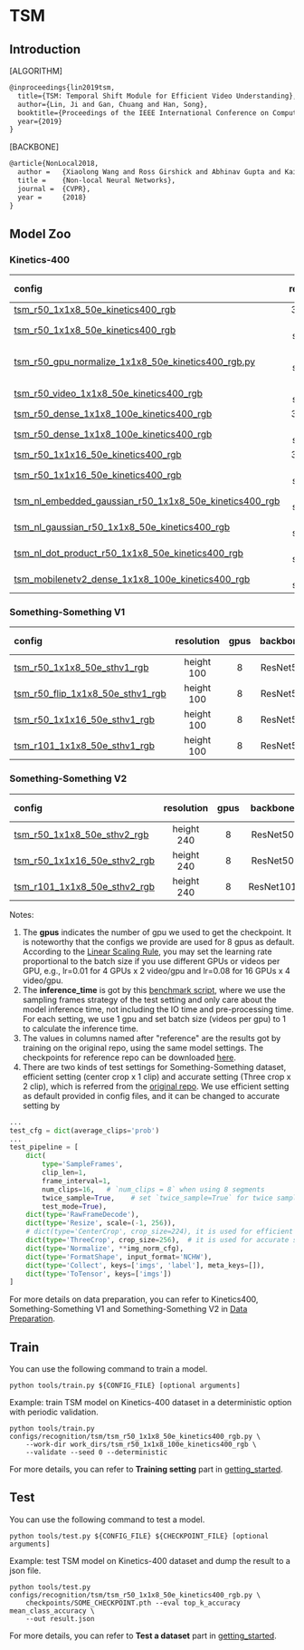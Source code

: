 # TSM

## Introduction

[ALGORITHM]

```latex
@inproceedings{lin2019tsm,
  title={TSM: Temporal Shift Module for Efficient Video Understanding},
  author={Lin, Ji and Gan, Chuang and Han, Song},
  booktitle={Proceedings of the IEEE International Conference on Computer Vision},
  year={2019}
}
```

[BACKBONE]

```latex
@article{NonLocal2018,
  author =   {Xiaolong Wang and Ross Girshick and Abhinav Gupta and Kaiming He},
  title =    {Non-local Neural Networks},
  journal =  {CVPR},
  year =     {2018}
}
```

## Model Zoo

### Kinetics-400

|config | resolution | gpus | backbone | pretrain | top1 acc| top5 acc | reference top1 acc | reference top5 acc | inference_time(video/s) | gpu_mem(M)| ckpt | log| json|
|:--|:--:|:--:|:--:|:--:|:--:|:--:|:--:|:--:|:--:|:--:|:--:|:--:|:--:|
|[tsm_r50_1x1x8_50e_kinetics400_rgb](/configs/recognition/tsm/tsm_r50_1x1x8_50e_kinetics400_rgb.py) |340x256|8| ResNet50| ImageNet |70.24|89.56|[70.36](https://github.com/mit-han-lab/temporal-shift-module/blob/8d53d6fda40bea2f1b37a6095279c4b454d672bd/scripts/train_tsm_kinetics_rgb_8f.sh)|[89.49](https://github.com/mit-han-lab/temporal-shift-module/blob/8d53d6fda40bea2f1b37a6095279c4b454d672bd/scripts/train_tsm_kinetics_rgb_8f.sh)|74.0 (8x1 frames)| 7079 | [ckpt](https://download.openmmlab.com/mmaction/recognition/tsm/tsm_r50_1x1x8_50e_kinetics400_rgb/tsm_r50_1x1x8_50e_kinetics400_rgb_20200607-af7fb746.pth) | [log](https://download.openmmlab.com/mmaction/recognition/tsm/tsm_r50_1x1x8_50e_kinetics400_rgb/20200607_211800.log)| [json](https://download.openmmlab.com/mmaction/recognition/tsm/tsm_r50_1x1x8_50e_kinetics400_rgb/20200607_211800.log.json)|
|[tsm_r50_1x1x8_50e_kinetics400_rgb](/configs/recognition/tsm/tsm_r50_1x1x8_50e_kinetics400_rgb.py) |short-side 256|8| ResNet50| ImageNet |70.59|89.52|x|x|x|7079|[ckpt](https://download.openmmlab.com/mmaction/recognition/tsm/tsm_r50_256p_1x1x8_50e_kinetics400_rgb/tsm_r50_256p_1x1x8_50e_kinetics400_rgb_20200726-020785e2.pth)|[log](https://download.openmmlab.com/mmaction/recognition/tsm/tsm_r50_256p_1x1x8_50e_kinetics400_rgb/20200725_031623.log)|[json](https://download.openmmlab.com/mmaction/recognition/tsm/tsm_r50_256p_1x1x8_50e_kinetics400_rgb/20200725_031623.log.json)|
|[tsm_r50_gpu_normalize_1x1x8_50e_kinetics400_rgb.py](configs/recognition/tsm/tsm_r50_gpu_normalize_1x1x8_50e_kinetics400_rgb.py) |short-side 256|8| ResNet50| ImageNet |70.48|89.40|x|x|x|7076|[ckpt](waiting for url)|[log](waiting for url)|[json](waiting for url)|
|[tsm_r50_video_1x1x8_50e_kinetics400_rgb](/configs/recognition/tsm/tsm_r50_video_1x1x8_50e_kinetics400_rgb.py) |short-side 256|8| ResNet50| ImageNet |70.25|89.66|[70.36](https://github.com/mit-han-lab/temporal-shift-module/blob/8d53d6fda40bea2f1b37a6095279c4b454d672bd/scripts/train_tsm_kinetics_rgb_8f.sh)|[89.49](https://github.com/mit-han-lab/temporal-shift-module/blob/8d53d6fda40bea2f1b37a6095279c4b454d672bd/scripts/train_tsm_kinetics_rgb_8f.sh)|74.0 (8x1 frames)| 7077 | [ckpt]( https://download.openmmlab.com/mmaction/recognition/tsm/tsm_r50_video_1x1x8_100e_kinetics400_rgb/tsm_r50_video_1x1x8_100e_kinetics400_rgb_20200702-a77f4328.pth) | [log](https://download.openmmlab.com/mmaction/recognition/tsm/tsm_r50_video_1x1x8_100e_kinetics400_rgb/tsm_r50_video_2d_1x1x8_50e_kinetics400_rgb.log)| [json](https://download.openmmlab.com/mmaction/recognition/tsm/tsm_r50_video_1x1x8_100e_kinetics400_rgb/tsm_r50_video_2d_1x1x8_50e_kinetics400_rgb.log.json)|
|[tsm_r50_dense_1x1x8_100e_kinetics400_rgb](/configs/recognition/tsm/tsm_r50_dense_1x1x8_100e_kinetics400_rgb.py) |340x256|8x4| ResNet50 | ImageNet|72.9|90.44|[72.22](https://github.com/mit-han-lab/temporal-shift-module/tree/8d53d6fda40bea2f1b37a6095279c4b454d672bd#dense-sample)|[90.37](https://github.com/mit-han-lab/temporal-shift-module/tree/8d53d6fda40bea2f1b37a6095279c4b454d672bd#dense-sample)|11.5 (8x10 frames)| 7079 | [ckpt](https://download.openmmlab.com/mmaction/recognition/tsm/tsm_r50_dense_1x1x8_100e_kinetics400_rgb/tsm_r50_dense_1x1x8_100e_kinetics400_rgb_20200626-91a54551.pth) | [log](https://download.openmmlab.com/mmaction/recognition/tsm/tsm_r50_dense_1x1x8_100e_kinetics400_rgb/20200626_213415.log)| [json](https://download.openmmlab.com/mmaction/recognition/tsm/tsm_r50_dense_1x1x8_100e_kinetics400_rgb/20200626_213415.log.json)|
|[tsm_r50_dense_1x1x8_100e_kinetics400_rgb](/configs/recognition/tsm/tsm_r50_dense_1x1x8_100e_kinetics400_rgb.py) |short-side 256|8| ResNet50 | ImageNet|73.38|91.02|x|x|x|7079|[ckpt](https://download.openmmlab.com/mmaction/recognition/tsm/tsm_r50_dense_256p_1x1x8_100e_kinetics400_rgb/tsm_r50_dense_256p_1x1x8_100e_kinetics400_rgb_20200727-e1e0c785.pth)|[log](https://download.openmmlab.com/mmaction/recognition/tsm/tsm_r50_dense_256p_1x1x8_100e_kinetics400_rgb/20200725_032043.log)|[json](https://download.openmmlab.com/mmaction/recognition/tsm/tsm_r50_dense_256p_1x1x8_100e_kinetics400_rgb/20200725_032043.log.json)|
|[tsm_r50_1x1x16_50e_kinetics400_rgb](/configs/recognition/tsm/tsm_r50_1x1x16_50e_kinetics400_rgb.py) |340x256|8| ResNet50| ImageNet |72.09|90.37|[70.67](https://github.com/mit-han-lab/temporal-shift-module/blob/8d53d6fda40bea2f1b37a6095279c4b454d672bd/scripts/train_tsm_kinetics_rgb_16f.sh)|[89.98](https://github.com/mit-han-lab/temporal-shift-module/blob/8d53d6fda40bea2f1b37a6095279c4b454d672bd/scripts/train_tsm_kinetics_rgb_16f.sh)|47.0 (16x1 frames)| 10404  | [ckpt](https://download.openmmlab.com/mmaction/recognition/tsm/tsm_r50_1x1x16_50e_kinetics400_rgb/tsm_r50_340x256_1x1x16_50e_kinetics400_rgb_20201011-2f27f229.pth) | [log](https://download.openmmlab.com/mmaction/recognition/tsm/tsm_r50_1x1x16_50e_kinetics400_rgb/20201011_205356.log)| [json](https://download.openmmlab.com/mmaction/recognition/tsm/tsm_r50_1x1x16_50e_kinetics400_rgb/20201011_205356.log.json)|
|[tsm_r50_1x1x16_50e_kinetics400_rgb](/configs/recognition/tsm/tsm_r50_1x1x16_50e_kinetics400_rgb.py) |short-side 256|8x4| ResNet50| ImageNet |71.89|90.73|x|x|x|10398|[ckpt](https://download.openmmlab.com/mmaction/recognition/tsm/tsm_r50_256p_1x1x16_50e_kinetics400_rgb/tsm_r50_256p_1x1x16_50e_kinetics400_rgb_20201010-85645c2a.pth)|[log](https://download.openmmlab.com/mmaction/recognition/tsm/tsm_r50_256p_1x1x16_50e_kinetics400_rgb/20201010_224825.log)|[json](https://download.openmmlab.com/mmaction/recognition/tsm/tsm_r50_256p_1x1x16_50e_kinetics400_rgb/20201010_224825.log.json)|
|[tsm_nl_embedded_gaussian_r50_1x1x8_50e_kinetics400_rgb](/configs/recognition/tsm/tsm_nl_embedded_gaussian_r50_1x1x8_50e_kinetics400_rgb.py)|short-side 320|8x4| ResNet50| ImageNet |72.03|90.25|71.81|90.36|x|8931|[ckpt](https://download.openmmlab.com/mmaction/recognition/tsm/tsm_nl_embedded_gaussian_r50_1x1x8_50e_kinetics400_rgb/tsm_nl_embedded_gaussian_r50_1x1x8_50e_kinetics400_rgb_20200724-f00f1336.pth)|[log](https://download.openmmlab.com/mmaction/recognition/tsm/tsm_nl_embedded_gaussian_r50_1x1x8_50e_kinetics400_rgb/20200724_120023.log)|[json](https://download.openmmlab.com/mmaction/recognition/tsm/tsm_nl_embedded_gaussian_r50_1x1x8_50e_kinetics400_rgb/20200724_120023.log.json)|
|[tsm_nl_gaussian_r50_1x1x8_50e_kinetics400_rgb](/configs/recognition/tsm/tsm_nl_gaussian_r50_1x1x8_50e_kinetics400_rgb.py)|short-side 320|8x4| ResNet50| ImageNet |70.70|89.90|x|x|x|10125|[ckpt](https://download.openmmlab.com/mmaction/recognition/tsm/tsm_nl_gaussian_r50_1x1x8_50e_kinetics400_rgb/tsm_nl_gaussian_r50_1x1x8_50e_kinetics400_rgb_20200816-b93fd297.pth)|[log](https://download.openmmlab.com/mmaction/recognition/tsm/tsm_nl_gaussian_r50_1x1x8_50e_kinetics400_rgb/20200815_210253.log)|[json](https://download.openmmlab.com/mmaction/recognition/tsm/tsm_nl_gaussian_r50_1x1x8_50e_kinetics400_rgb/20200815_210253.log.json)|
|[tsm_nl_dot_product_r50_1x1x8_50e_kinetics400_rgb](/configs/recognition/tsm/tsm_nl_dot_product_r50_1x1x8_50e_kinetics400_rgb.py)|short-side 320|8x4|ResNet50| ImageNet |71.60|90.34|x|x|x|8358|[ckpt](https://download.openmmlab.com/mmaction/recognition/tsm/tsm_nl_dot_product_r50_1x1x8_50e_kinetics400_rgb/tsm_nl_dot_product_r50_1x1x8_50e_kinetics400_rgb_20200724-d8ad84d2.pth)|[log](https://download.openmmlab.com/mmaction/recognition/tsm/tsm_nl_dot_product_r50_1x1x8_50e_kinetics400_rgb/20200723_220442.log)|[json](https://download.openmmlab.com/mmaction/recognition/tsm/tsm_nl_dot_product_r50_1x1x8_50e_kinetics400_rgb/20200723_220442.log.json)|
|[tsm_mobilenetv2_dense_1x1x8_100e_kinetics400_rgb](/configs/recognition/tsm/tsm_mobilenetv2_dense_1x1x8_100e_kinetics400_rgb.py)|short-side 320|8|MobileNetV2| ImageNet |68.46|88.64|x|x|x|3385|[ckpt](https://download.openmmlab.com/mmaction/recognition/tsm/tsm_mobilenetv2_dense_1x1x8_100e_kinetics400_rgb/tsm_mobilenetv2_dense_320p_1x1x8_100e_kinetics400_rgb_20210202-61135809.pth)|[log](https://download.openmmlab.com/mmaction/recognition/tsm/tsm_mobilenetv2_dense_1x1x8_100e_kinetics400_rgb/20210129_024936.log)|[json](https://download.openmmlab.com/mmaction/recognition/tsm/tsm_mobilenetv2_dense_1x1x8_100e_kinetics400_rgb/20210129_024936.log.json)|

### Something-Something V1

|config | resolution | gpus | backbone| pretrain | top1 acc (efficient/accurate)| top5 acc (efficient/accurate)| reference top1 acc (efficient/accurate)| reference top5 acc (efficient/accurate)| gpu_mem(M)  | ckpt | log| json|
|:--|:--:|:--:|:--:|:--:|:--:|:--:|:--:|:--:|:--:|:--:|:--:|:--:|
|[tsm_r50_1x1x8_50e_sthv1_rgb](/configs/recognition/tsm/tsm_r50_1x1x8_50e_sthv1_rgb.py) |height 100|8| ResNet50 | ImageNet| 45.58 / 47.70|75.02 / 76.12|[45.50 / 47.33](https://github.com/mit-han-lab/temporal-shift-module/tree/8d53d6fda40bea2f1b37a6095279c4b454d672bd#training)|[74.34 / 76.60](https://github.com/mit-han-lab/temporal-shift-module/tree/8d53d6fda40bea2f1b37a6095279c4b454d672bd#training)| 7077| [ckpt](https://download.openmmlab.com/mmaction/recognition/tsm/tsm_r50_1x1x8_50e_sthv1_rgb/tsm_r50_1x1x8_50e_sthv1_rgb_20210203-01dce462.pth) | [log](https://download.openmmlab.com/mmaction/recognition/tsm/tsm_r50_1x1x8_50e_sthv1_rgb/20210203_150227.log)| [json](https://download.openmmlab.com/mmaction/recognition/tsm/tsm_r50_1x1x8_50e_sthv1_rgb/20210203_150227.log.json)|
|[tsm_r50_flip_1x1x8_50e_sthv1_rgb](/configs/recognition/tsm/tsm_r50_flip_1x1x8_50e_sthv1_rgb.py) |height 100|8| ResNet50 | ImageNet| 47.10 / 48.51|76.02 / 77.56|[45.50 / 47.33](https://github.com/mit-han-lab/temporal-shift-module/tree/8d53d6fda40bea2f1b37a6095279c4b454d672bd#training)|[74.34 / 76.60](https://github.com/mit-han-lab/temporal-shift-module/tree/8d53d6fda40bea2f1b37a6095279c4b454d672bd#training)| 7077| [ckpt](https://download.openmmlab.com/mmaction/recognition/tsm/tsm_r50_flip_1x1x8_50e_sthv1_rgb/tsm_r50_flip_1x1x8_50e_sthv1_rgb_20210203-12596f16.pth) | [log](https://download.openmmlab.com/mmaction/recognition/tsm/tsm_r50_flip_1x1x8_50e_sthv1_rgb/20210203_145829.log)| [json](https://download.openmmlab.com/mmaction/recognition/tsm/tsm_r50_flip_1x1x8_50e_sthv1_rgb/20210203_145829.log.json)|
|[tsm_r50_1x1x16_50e_sthv1_rgb](/configs/recognition/tsm/tsm_r50_1x1x16_50e_sthv1_rgb.py)|height 100|8| ResNet50 | ImageNet|47.62 / 49.28|76.63 / 77.82|[47.05 / 48.61](https://github.com/mit-han-lab/temporal-shift-module/tree/8d53d6fda40bea2f1b37a6095279c4b454d672bd#training)|[76.40 / 77.96](https://github.com/mit-han-lab/temporal-shift-module/tree/8d53d6fda40bea2f1b37a6095279c4b454d672bd#training)|10390|[ckpt](https://download.openmmlab.com/mmaction/recognition/tsm/tsm_r50_1x1x16_50e_sthv1_rgb/tsm_r50_1x1x16_50e_sthv1_rgb_20201010-17fa49f6.pth)|[log](https://download.openmmlab.com/mmaction/recognition/tsm/tsm_r50_1x1x16_50e_sthv1_rgb/20201010_221240.log)|[json](https://download.openmmlab.com/mmaction/recognition/tsm/tsm_r50_1x1x16_50e_sthv1_rgb/20201010_221240.log.json)|
|[tsm_r101_1x1x8_50e_sthv1_rgb](/configs/recognition/tsm/tsm_r101_1x1x8_50e_sthv1_rgb.py)|height 100|8| ResNet50 | ImageNet|45.72 / 48.43|74.67 / 76.72|[46.64 / 48.13](https://github.com/mit-han-lab/temporal-shift-module/tree/8d53d6fda40bea2f1b37a6095279c4b454d672bd#training)|[75.40 / 77.31](https://github.com/mit-han-lab/temporal-shift-module/tree/8d53d6fda40bea2f1b37a6095279c4b454d672bd#training)|9800|[ckpt](https://download.openmmlab.com/mmaction/recognition/tsm/tsm_r101_1x1x8_50e_sthv1_rgb/tsm_r101_1x1x8_50e_sthv1_rgb_20201010-43fedf2e.pth)|[log](https://download.openmmlab.com/mmaction/recognition/tsm/tsm_r101_1x1x8_50e_sthv1_rgb/20201010_224055.log)|[json](https://download.openmmlab.com/mmaction/recognition/tsm/tsm_r101_1x1x8_50e_sthv1_rgb/20201010_224055.log.json)|

### Something-Something V2

|config | resolution | gpus | backbone | pretrain| top1 acc (efficient/accurate)| top5 acc (efficient/accurate)|  reference top1 acc (efficient/accurate)| reference top5 acc (efficient/accurate)| gpu_mem(M)  | ckpt | log| json|
|:--|:--:|:--:|:--:|:--:|:--:|:--:|:--:|:--:|:--:|:--:|:--:|:--:|
|[tsm_r50_1x1x8_50e_sthv2_rgb](/configs/recognition/tsm/tsm_r50_1x1x8_50e_sthv2_rgb.py) |height 240|8| ResNet50| ImageNet |57.86 / 61.12|84.67 / 86.26|[57.98 / 60.69](https://github.com/mit-han-lab/temporal-shift-module/tree/8d53d6fda40bea2f1b37a6095279c4b454d672bd#training)|[84.57 / 86.28](https://github.com/mit-han-lab/temporal-shift-module/tree/8d53d6fda40bea2f1b37a6095279c4b454d672bd#training)| 7069 | [ckpt](https://download.openmmlab.com/mmaction/recognition/tsm/tsm_r50_1x1x8_50e_sthv2_rgb/tsm_r50_1x1x8_50e_sthv2_rgb_20200912-033c4ac6.pth)|[log](https://download.openmmlab.com/mmaction/recognition/tsm/tsm_r50_1x1x8_50e_sthv2_rgb/20200912_140737.log)|[json](https://download.openmmlab.com/mmaction/recognition/tsm/tsm_r50_1x1x8_50e_sthv2_rgb/20200912_140737.log.json)|
|[tsm_r50_1x1x16_50e_sthv2_rgb](/configs/recognition/tsm/tsm_r50_1x1x16_50e_sthv2_rgb.py) |height 240|8| ResNet50| ImageNet |59.93 / 62.04|86.10 / 87.35|[58.90 / 60.98](https://github.com/mit-han-lab/temporal-shift-module/tree/8d53d6fda40bea2f1b37a6095279c4b454d672bd#training)|[85.29 / 86.60](https://github.com/mit-han-lab/temporal-shift-module/tree/8d53d6fda40bea2f1b37a6095279c4b454d672bd#training)| 10400| [ckpt](https://download.openmmlab.com/mmaction/recognition/tsm/tsm_r50_1x1x16_50e_sthv2_rgb/tsm_r50_1x1x16_50e_sthv2_rgb_20201010-16469c6f.pth) | [log](https://download.openmmlab.com/mmaction/recognition/tsm/tsm_r50_1x1x16_50e_sthv2_rgb/20201010_224215.log)| [json](https://download.openmmlab.com/mmaction/recognition/tsm/tsm_r50_1x1x16_50e_sthv2_rgb/20201010_224215.log.json)|
|[tsm_r101_1x1x8_50e_sthv2_rgb](/configs/recognition/tsm/tsm_r101_1x1x8_50e_sthv2_rgb.py) |height 240|8| ResNet101 | ImageNet|58.59 / 61.51|85.07 / 86.90|[58.89 / 61.36](https://github.com/mit-han-lab/temporal-shift-module/tree/8d53d6fda40bea2f1b37a6095279c4b454d672bd#training)|[85.14 / 87.00](https://github.com/mit-han-lab/temporal-shift-module/tree/8d53d6fda40bea2f1b37a6095279c4b454d672bd#training)| 9784 | [ckpt](https://download.openmmlab.com/mmaction/recognition/tsm/tsm_r101_1x1x8_50e_sthv2_rgb/tsm_r101_1x1x8_50e_sthv2_rgb_20201010-98cdedb8.pth) | [log](https://download.openmmlab.com/mmaction/recognition/tsm/tsm_r101_1x1x8_50e_sthv2_rgb/20201010_224100.log)| [json](https://download.openmmlab.com/mmaction/recognition/tsm/tsm_r101_1x1x8_50e_sthv2_rgb/20201010_224100.log.json)|

Notes:

1. The **gpus** indicates the number of gpu we used to get the checkpoint. It is noteworthy that the configs we provide are used for 8 gpus as default.
   According to the [Linear Scaling Rule](https://arxiv.org/abs/1706.02677), you may set the learning rate proportional to the batch size if you use different GPUs or videos per GPU,
   e.g., lr=0.01 for 4 GPUs x 2 video/gpu and lr=0.08 for 16 GPUs x 4 video/gpu.
2. The **inference_time** is got by this [benchmark script](/tools/analysis/benchmark.py), where we use the sampling frames strategy of the test setting and only care about the model inference time,
   not including the IO time and pre-processing time. For each setting, we use 1 gpu and set batch size (videos per gpu) to 1 to calculate the inference time.
3. The values in columns named after "reference" are the results got by training on the original repo, using the same model settings. The checkpoints for reference repo can be downloaded [here](https://download.openmmlab.com/mmaction/recognition/tsm/tsm_reference_ckpt.rar).
4. There are two kinds of test settings for Something-Something dataset, efficient setting (center crop x 1 clip) and accurate setting (Three crop x 2 clip), which is referred from the [original repo](https://github.com/mit-han-lab/temporal-shift-module/tree/8d53d6fda40bea2f1b37a6095279c4b454d672bd).
   We use efficient setting as default provided in config files, and it can be changed to accurate setting by

```python
...
test_cfg = dict(average_clips='prob')
...
test_pipeline = [
    dict(
        type='SampleFrames',
        clip_len=1,
        frame_interval=1,
        num_clips=16,   # `num_clips = 8` when using 8 segments
        twice_sample=True,    # set `twice_sample=True` for twice sample in accurate setting
        test_mode=True),
    dict(type='RawFrameDecode'),
    dict(type='Resize', scale=(-1, 256)),
    # dict(type='CenterCrop', crop_size=224), it is used for efficient setting
    dict(type='ThreeCrop', crop_size=256),  # it is used for accurate setting
    dict(type='Normalize', **img_norm_cfg),
    dict(type='FormatShape', input_format='NCHW'),
    dict(type='Collect', keys=['imgs', 'label'], meta_keys=[]),
    dict(type='ToTensor', keys=['imgs'])
]
```

For more details on data preparation, you can refer to Kinetics400, Something-Something V1 and Something-Something V2 in [Data Preparation](/docs/data_preparation.md).

## Train

You can use the following command to train a model.

```shell
python tools/train.py ${CONFIG_FILE} [optional arguments]
```

Example: train TSM model on Kinetics-400 dataset in a deterministic option with periodic validation.

```shell
python tools/train.py configs/recognition/tsm/tsm_r50_1x1x8_50e_kinetics400_rgb.py \
    --work-dir work_dirs/tsm_r50_1x1x8_100e_kinetics400_rgb \
    --validate --seed 0 --deterministic
```

For more details, you can refer to **Training setting** part in [getting_started](/docs/getting_started.md#training-setting).

## Test

You can use the following command to test a model.

```shell
python tools/test.py ${CONFIG_FILE} ${CHECKPOINT_FILE} [optional arguments]
```

Example: test TSM model on Kinetics-400 dataset and dump the result to a json file.

```shell
python tools/test.py configs/recognition/tsm/tsm_r50_1x1x8_50e_kinetics400_rgb.py \
    checkpoints/SOME_CHECKPOINT.pth --eval top_k_accuracy mean_class_accuracy \
    --out result.json
```

For more details, you can refer to **Test a dataset** part in [getting_started](/docs/getting_started.md#test-a-dataset).
